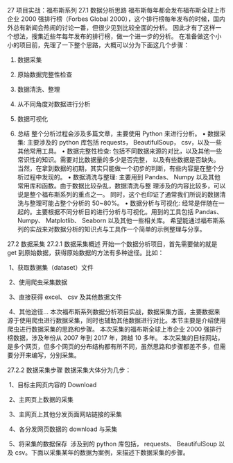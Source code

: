 27 项目实战：福布斯系列
	27.1 数据分析思路
	福布斯每年都会发布福布斯全球上市企业 2000 强排行榜（Forbes Global 2000），这个排行榜每年发布的时候，国内外总有新闻会热闹的讨论一番，但很少⻅到比较全面的分析。
	因此才有了这样一个想法，搜集近些年每年发布的排行榜，做一个进一步的分析。
	在准备做这个小小的项目前，先理了一下整个思路，大概可以分为下面这几个步骤：

1. 数据采集

2. 原始数据完整性检查

3. 数据清洗、整理

4. 从不同⻆度对数据进行分析

5. 数据可视化

6. 总结
  整个分析过程会涉及多篇文章，主要使用 Python 来进行分析。
  • 数据采集: 主要涉及的 python 库包括 requests， BeautifulSoup， csv，以及一些其他常用工具。
  • 数据完整性检查: 包括不同数据来源的对比，以及其他一些常识性的知识。需要对比数据量的多少是否完整，
  以及有些数据是否缺失。
  当然，在拿到数据的初期，其实只能做一个初步的判断，有些内容是在整个分析过程中发现的。
  • 数据清洗与整理: 主要用到 Pandas、 Numpy 以及其他常用库和函数。由于数据比较杂乱，数据清洗与整
  理涉及的内容比较多，可以说是整个福布斯系列的重点之一。
  同时，这个也印证了通常我们所说的数据清洗与整理可能占整个分析的 50~80%。
  • 数据分析与可视化: 经常是伴随在一起的。主要根据不同分析目的进行分析与可视化。用到的工具包括
  Pandas、 Numpy、 Matplotlib、 Seaborn 以及其他一些相关库。
  希望能通过福布斯系列的实战来对数据分析的知识点与工具作一个简单的示例整理与分享。

  

  27.2 数据采集
  27.2.1 数据采集概述
  开始一个数据分析项目，首先需要做的就是 get 到原始数据，获得原始数据的方法有多种途径。比如： 

  ​	1、获取数据集（dataset）文件

  ​	2、使用爬虫采集数据

  ​	3、直接获得 excel、 csv 及其他数据文件

  ​	4、其他途径…
  ​	本次福布斯系列数据分析项目实战，数据采集方面，主要数据来源于使用爬虫进行数据采集，同时也辅助其他数据进行对比。
  ​	本节主要是介绍使用爬虫进行数据采集的思路和步骤。
  ​	本次采集的福布斯全球上市企业 2000 强排行榜数据，涉及年份从 2007 年到 2017 年，跨越 10 多年。
  ​	本次采集的目标网站，是多个网⻚，但多个网⻚的分布结构都有所不同，虽然思路和步骤都差不多，但需要分开来编写，分别采集。

  27.2.2 数据采集步骤
  数据采集大体分为几步：

  ​	1、目标主网⻚内容的 Download

  ​	2、主网⻚上数据的采集

  ​	3、主网⻚上其他分发⻚面网站链接的采集

  ​	4、各分发网⻚数据的 download 与采集

  ​	5、将采集的数据保存
  ​	涉及到的 python 库包括， requests、 BeautifulSoup 以及 csv。下面以采集某年的数据为案例，来描述下数据采集的步骤。 

